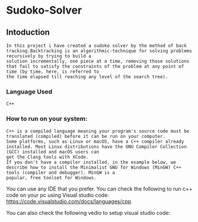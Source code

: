 # Sudoko-Solver

## Intoduction
    In this project i have created a sudoko solver by the method of back tracking.Backtracking is an algorithmic-technique for solving problems recursively by trying to build a 
    solution incrementally, one piece at a time, removing those solutions that fail to satisfy the constraints of the problem at any point of time (by time, here, is referred to 
    the time elapsed till reaching any level of the search tree).
### Language Used
    C++
### How to run on your system:
    C++ is a compiled language meaning your program's source code must be translated (compiled) before it can be run on your computer. 
    Some platforms, such as Linux or macOS, have a C++ compiler already installed. Most Linux distributions have the GNU Compiler Collection (GCC) installed and macOS users can 
    get the Clang tools with XCode.
    If you don't have a compiler installed, in the example below, we describe how to install the Minimalist GNU for Windows (MinGW) C++ tools (compiler and debugger). MinGW is a 
    popular, free toolset for Windows.
   You can use any IDE that you prefer.
   You can check the following to run c++ code on your pc using Visual studio code:
   https://code.visualstudio.com/docs/languages/cpp
   
   You can also check the following vedio to setup visual studio code:
   
    
